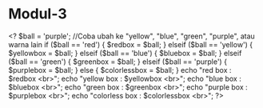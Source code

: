 # Modul-3
&lt;? $ball = 'purple';  //Coba ubah ke "yellow", "blue", "green", "purple", atau warna lain if ($ball == 'red') {  $redbox = $ball; } elseif ($ball == 'yellow') {  $yellowbox = $ball; } elseif ($ball == 'blue') {  $bluebox = $ball; } elseif ($ball == 'green') {  $greenbox = $ball; } elseif ($ball == 'purple') {  $purplebox = $ball; } else {  $colorlessbox = $ball; } echo "red box : $redbox &lt;br>"; echo "yellow box : $yellowbox &lt;br>"; echo "blue box : $bluebox &lt;br>"; echo "green box : $greenbox &lt;br>"; echo "purple box : $purplebox &lt;br>"; echo "colorless box : $colorlessbox &lt;br>"; ?> 
